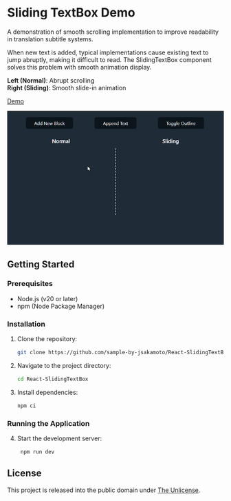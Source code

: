 # Sliding TextBox Demo

A demonstration of smooth scrolling implementation to improve readability in translation subtitle systems.

When new text is added, typical implementations cause existing text to jump abruptly, making it difficult to read. The SlidingTextBox component solves this problem with smooth animation display.

**Left (Normal)**: Abrupt scrolling  
**Right (Sliding)**: Smooth slide-in animation

[Demo](https://sample-by-jsakamoto.github.io/React-SlidingTextBox/)

![](.assets/demo-video.gif)


## Getting Started

### Prerequisites

- Node.js (v20 or later)
- npm (Node Package Manager)

### Installation
1. Clone the repository:
   ```bash
   git clone https://github.com/sample-by-jsakamoto/React-SlidingTextBox.git
   ```
2. Navigate to the project directory:
   ```bash
   cd React-SlidingTextBox
   ```
3. Install dependencies:
   ```bash
   npm ci
   ```
### Running the Application

4. Start the development server:
   ```bash
    npm run dev
    ```

## License

This project is released into the public domain under [The Unlicense](LICENSE).
